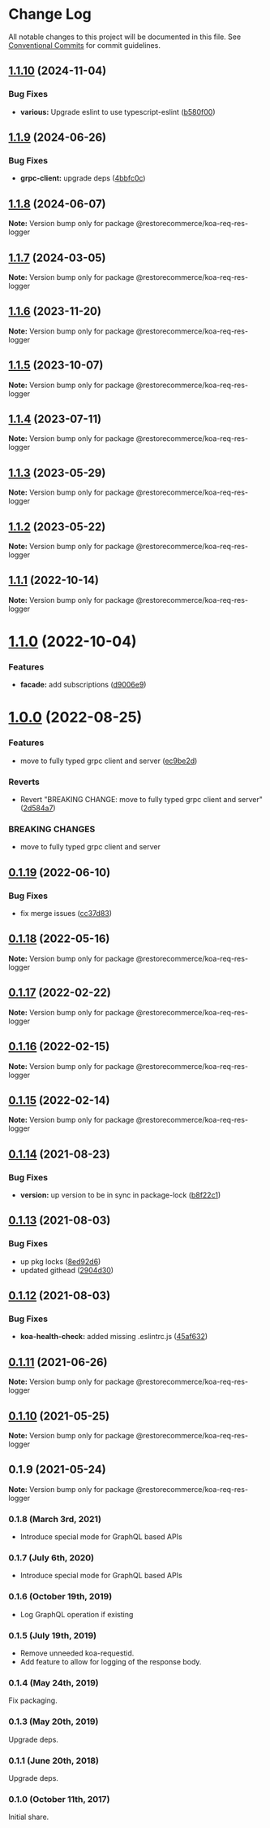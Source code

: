 # Change Log

All notable changes to this project will be documented in this file.
See [Conventional Commits](https://conventionalcommits.org) for commit guidelines.

## [1.1.10](https://github.com/restorecommerce/koa-req-res-logger/compare/@restorecommerce/koa-req-res-logger@1.1.9...@restorecommerce/koa-req-res-logger@1.1.10) (2024-11-04)


### Bug Fixes

* **various:** Upgrade eslint to use typescript-eslint ([b580f00](https://github.com/restorecommerce/koa-req-res-logger/commit/b580f00d5bd1d67c8fc1caabcb75ca3b6d12a83e))





## [1.1.9](https://github.com/restorecommerce/koa-req-res-logger/compare/@restorecommerce/koa-req-res-logger@1.1.8...@restorecommerce/koa-req-res-logger@1.1.9) (2024-06-26)


### Bug Fixes

* **grpc-client:** upgrade deps ([4bbfc0c](https://github.com/restorecommerce/koa-req-res-logger/commit/4bbfc0c0df84d21f789790968eb42cd1cc358077))





## [1.1.8](https://github.com/restorecommerce/koa-req-res-logger/compare/@restorecommerce/koa-req-res-logger@1.1.7...@restorecommerce/koa-req-res-logger@1.1.8) (2024-06-07)

**Note:** Version bump only for package @restorecommerce/koa-req-res-logger





## [1.1.7](https://github.com/restorecommerce/koa-req-res-logger/compare/@restorecommerce/koa-req-res-logger@1.1.6...@restorecommerce/koa-req-res-logger@1.1.7) (2024-03-05)

**Note:** Version bump only for package @restorecommerce/koa-req-res-logger





## [1.1.6](https://github.com/restorecommerce/koa-req-res-logger/compare/@restorecommerce/koa-req-res-logger@1.1.5...@restorecommerce/koa-req-res-logger@1.1.6) (2023-11-20)

**Note:** Version bump only for package @restorecommerce/koa-req-res-logger





## [1.1.5](https://github.com/restorecommerce/koa-req-res-logger/compare/@restorecommerce/koa-req-res-logger@1.1.4...@restorecommerce/koa-req-res-logger@1.1.5) (2023-10-07)

**Note:** Version bump only for package @restorecommerce/koa-req-res-logger





## [1.1.4](https://github.com/restorecommerce/koa-req-res-logger/compare/@restorecommerce/koa-req-res-logger@1.1.3...@restorecommerce/koa-req-res-logger@1.1.4) (2023-07-11)

**Note:** Version bump only for package @restorecommerce/koa-req-res-logger





## [1.1.3](https://github.com/restorecommerce/koa-req-res-logger/compare/@restorecommerce/koa-req-res-logger@1.1.2...@restorecommerce/koa-req-res-logger@1.1.3) (2023-05-29)

**Note:** Version bump only for package @restorecommerce/koa-req-res-logger





## [1.1.2](https://github.com/restorecommerce/koa-req-res-logger/compare/@restorecommerce/koa-req-res-logger@1.1.1...@restorecommerce/koa-req-res-logger@1.1.2) (2023-05-22)

**Note:** Version bump only for package @restorecommerce/koa-req-res-logger





## [1.1.1](https://github.com/restorecommerce/koa-req-res-logger/compare/@restorecommerce/koa-req-res-logger@1.1.0...@restorecommerce/koa-req-res-logger@1.1.1) (2022-10-14)

**Note:** Version bump only for package @restorecommerce/koa-req-res-logger





# [1.1.0](https://github.com/restorecommerce/koa-req-res-logger/compare/@restorecommerce/koa-req-res-logger@1.0.0...@restorecommerce/koa-req-res-logger@1.1.0) (2022-10-04)


### Features

* **facade:** add subscriptions ([d9006e9](https://github.com/restorecommerce/koa-req-res-logger/commit/d9006e9ebcd1522a67373f8ca8bfa751c551b36f))





# [1.0.0](https://github.com/restorecommerce/koa-req-res-logger/compare/@restorecommerce/koa-req-res-logger@0.1.19...@restorecommerce/koa-req-res-logger@1.0.0) (2022-08-25)


### Features

* move to fully typed grpc client and server ([ec9be2d](https://github.com/restorecommerce/koa-req-res-logger/commit/ec9be2daff0823e9ba440a2845b7b1a7f2d74b50))


### Reverts

* Revert "BREAKING CHANGE: move to fully typed grpc client and server" ([2d584a7](https://github.com/restorecommerce/koa-req-res-logger/commit/2d584a709632ae608f595a2c836deabd34f671d9))


### BREAKING CHANGES

* move to fully typed grpc client and server





## [0.1.19](https://github.com/restorecommerce/koa-req-res-logger/compare/@restorecommerce/koa-req-res-logger@0.1.18...@restorecommerce/koa-req-res-logger@0.1.19) (2022-06-10)


### Bug Fixes

* fix merge issues ([cc37d83](https://github.com/restorecommerce/koa-req-res-logger/commit/cc37d8356df3b494af8c6af9e39304a49073301c))





## [0.1.18](https://github.com/restorecommerce/koa-req-res-logger/compare/@restorecommerce/koa-req-res-logger@0.1.17...@restorecommerce/koa-req-res-logger@0.1.18) (2022-05-16)

**Note:** Version bump only for package @restorecommerce/koa-req-res-logger





## [0.1.17](https://github.com/restorecommerce/koa-req-res-logger/compare/@restorecommerce/koa-req-res-logger@0.1.16...@restorecommerce/koa-req-res-logger@0.1.17) (2022-02-22)

**Note:** Version bump only for package @restorecommerce/koa-req-res-logger





## [0.1.16](https://github.com/restorecommerce/koa-req-res-logger/compare/@restorecommerce/koa-req-res-logger@0.1.15...@restorecommerce/koa-req-res-logger@0.1.16) (2022-02-15)

**Note:** Version bump only for package @restorecommerce/koa-req-res-logger





## [0.1.15](https://github.com/restorecommerce/koa-req-res-logger/compare/@restorecommerce/koa-req-res-logger@0.1.14...@restorecommerce/koa-req-res-logger@0.1.15) (2022-02-14)

**Note:** Version bump only for package @restorecommerce/koa-req-res-logger





## [0.1.14](https://github.com/restorecommerce/koa-req-res-logger/compare/@restorecommerce/koa-req-res-logger@0.1.13...@restorecommerce/koa-req-res-logger@0.1.14) (2021-08-23)


### Bug Fixes

* **version:** up version to be in sync in package-lock ([b8f22c1](https://github.com/restorecommerce/koa-req-res-logger/commit/b8f22c1268ee2af4beff7d88bda30f197896e3d2))





## [0.1.13](https://github.com/restorecommerce/koa-req-res-logger/compare/@restorecommerce/koa-req-res-logger@0.1.12...@restorecommerce/koa-req-res-logger@0.1.13) (2021-08-03)


### Bug Fixes

* up pkg locks ([8ed92d6](https://github.com/restorecommerce/koa-req-res-logger/commit/8ed92d613b9a095e4b5066056ac566e5dbcf1472))
* updated githead ([2904d30](https://github.com/restorecommerce/koa-req-res-logger/commit/2904d30e5773dc8a87c01a08ff6481f99d692354))





## [0.1.12](https://github.com/restorecommerce/koa-req-res-logger/compare/@restorecommerce/koa-req-res-logger@0.1.11...@restorecommerce/koa-req-res-logger@0.1.12) (2021-08-03)


### Bug Fixes

* **koa-health-check:** added missing .eslintrc.js ([45af632](https://github.com/restorecommerce/koa-req-res-logger/commit/45af632955d2dd448e7a27f4e8c4b971412cd004))





## [0.1.11](https://github.com/restorecommerce/koa-req-res-logger/compare/@restorecommerce/koa-req-res-logger@0.1.10...@restorecommerce/koa-req-res-logger@0.1.11) (2021-06-26)

**Note:** Version bump only for package @restorecommerce/koa-req-res-logger





## [0.1.10](https://github.com/restorecommerce/koa-req-res-logger/compare/@restorecommerce/koa-req-res-logger@0.1.9...@restorecommerce/koa-req-res-logger@0.1.10) (2021-05-25)

**Note:** Version bump only for package @restorecommerce/koa-req-res-logger





## 0.1.9 (2021-05-24)

**Note:** Version bump only for package @restorecommerce/koa-req-res-logger





### 0.1.8 (March 3rd, 2021)

- Introduce special mode for GraphQL based APIs

### 0.1.7 (July 6th, 2020)

- Introduce special mode for GraphQL based APIs

### 0.1.6 (October 19th, 2019)

- Log GraphQL operation if existing

### 0.1.5 (July 19th, 2019)

- Remove unneeded koa-requestid.
- Add feature to allow for logging of the response body.

### 0.1.4 (May 24th, 2019)

Fix packaging.

### 0.1.3 (May 20th, 2019)

Upgrade deps.

### 0.1.1 (June 20th, 2018)

Upgrade deps.

### 0.1.0 (October 11th, 2017)

Initial share.
